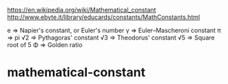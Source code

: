 https://en.wikipedia.org/wiki/Mathematical_constant
http://www.ebyte.it/library/educards/constants/MathConstants.html

e => Napier's constant, or Euler's number
γ => Euler–Mascheroni constant
π => pi
√2 => Pythagoras' constant
√3 => Theodorus' constant
√5 => Square root of 5
Φ => Golden ratio


# mathematical-constant
